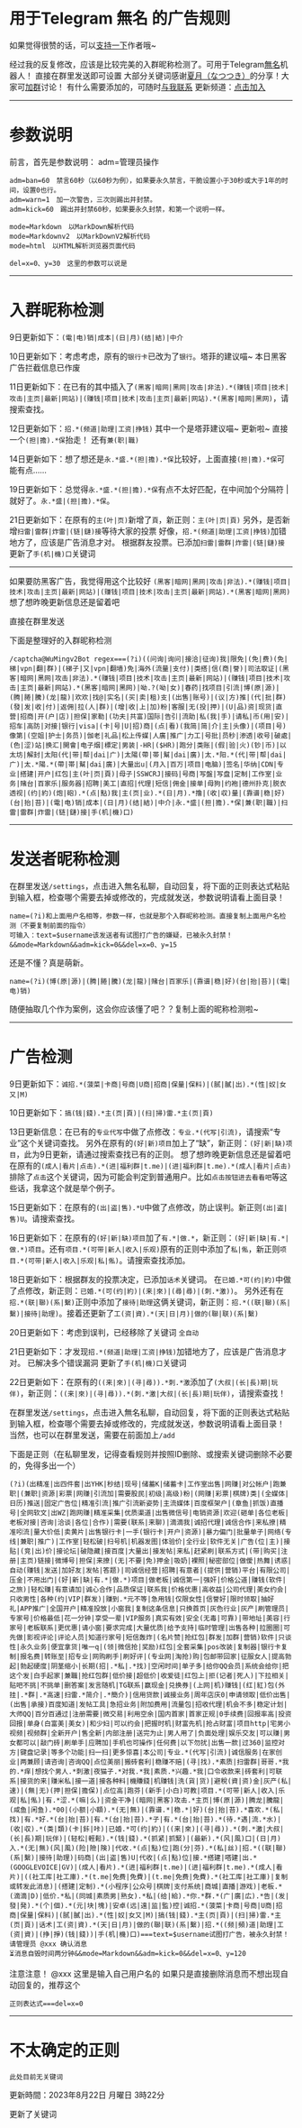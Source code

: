 # 用于Telegram **無名** 的广告规则

如果觉得很赞的话，可以[支持一下](https://www.zybuluo.com/Miku39suki/note/2543788)作者哦~

经过我的反复修改，应该是比较完美的入群昵称检测了。可用于Telegram[無名](https://t.me/WuMingv2Bot)机器人！
直接在群里发送即可设置
大部分关键词感谢[夏月（なつつき）](https://t.me/Natsu_Tsuki)的分享！大家可[加群](https://t.me/iwuming)讨论！
有什么需要添加的，可随时[与我联系](https://t.me/MikuMikuPMBot)
更新频道：[点击加入](https://t.me/+uzomDcZYyWBlYTZh)

---
# 参数说明
前言，首先是参数说明：
adm=管理员操作
```
adm=ban=60　禁言60秒（以60秒为例），如果要永久禁言，干脆设置小于30秒或大于1年的时间，设置0也行。
adm=warn=1　加一次警告，三次则踢出并封禁。
adm=kick=60　踢出并封禁60秒，如果要永久封禁，和第一个说明一样。
```
```
mode=Markdown　以MarkDown解析代码
mode=Markdownv2　以MarkDownV2解析代码
mode=html　以HTML解析浏览器页面代码
```
```
del=x=0、y=30　这里的参数可以说是
```

---
# 入群昵称检测

9日更新如下：```(電|电)销|成本|(日|月)(结|結)|中介```

10日更新如下：考虑考虑，原有的```银行卡```已改为了```银行```。塔菲的建议喵~
本日黑客广告拦截信息已作废

11日更新如下：在已有的其中插入了```(黑客|暗网|黑网|攻击|非法).*(赚钱|项目|技术|攻击|主页|最新|网站)|(赚钱|项目|技术|攻击|主页|最新|网站).*(黑客|暗网|黑网)```，请搜索查找。

12日更新如下：```招.*(频道|助理|工资|挣钱)```
其中一个是塔菲建议喵~
更新啦~ 直接一个```(担|擔).*保```抬走！
还有```兼(职|職)```

14日更新如下：想了想还是```永.*盛.*(担|擔).*保```比较好，上面直接```(担|擔).*保```可能有点……

19日更新如下：总觉得```永.*盛.*(担|擔).*保```有点不太好匹配，在中间加个分隔符 | 就好了。```永.*盛|(担|擔).*保```。

21日更新如下：在原有的```主(叶|页)```新增了```頁```，新正则：```主(叶|页|頁)```
另外，是否新增```扫雷|雷群|炸雷|(链|鏈)接```等待大家的投票
好像，```招.*(频道|助理|工资|挣钱)```加错地方了，应该是广告消息才对。
根据群友投票。已添加```扫雷|雷群|炸雷|(链|鏈)接```
更新了```手(机|機)口```关键词

---
如果要防黑客广告，我觉得用这个比较好
 ```(黑客|暗网|黑网|攻击|非法).*(赚钱|项目|技术|攻击|主页|最新|网站)|(赚钱|项目|技术|攻击|主页|最新|网站).*(黑客|暗网|黑网)```
想了想昨晚更新信息还是留着吧

直接在群里发送

下面是整理好的入群昵称检测
```
/captcha@WuMingv2Bot regex===(?i)((问询|询问|接洽|征询)我|限免|(免|费)(免|梯|vpn|翻|群)|(梯子|又|vpn|翻墙)免|海外(流量|支付)|类搭|信(商|誉)|司法取证|(黑客|暗网|黑网|攻击|非法).*(赚钱|项目|技术|攻击|主页|最新|网站)|(赚钱|项目|技术|攻击|主页|最新|网站).*(黑客|暗网|黑网)|呦.?(呦|女)|春药|找项目|引流|博(原|源)|(腾|腃|騰)(龙|龍)|欢欢|找@|实名|(买|卖|租)支|(出售|账号)|(议|方)推|(代|批|群)(發|发|收|付)|返佣|拉(人|群)|(增|收|上|加)粉|客服|无(投|押)|(U|品)资|现货|直营|招商|开(户|店)|担保|家勒|(功夫|共富)国际|告引|流助|私(我|手)|请私|币(用|安)|招车|高防|对接|银行|visa|(卡|号|U|招)商|(点|看)(我简|简|介|主|头像)|(项目|号)像第|(空姐|护士|务员)|伽老|礼品|松上传媒|人廣|推广|力工|号批|员秒|渗透|收号|破處|(色|涩)站|换汇|開會|电子烟|標定|男装|-HR|($HR)|跑分|类账|(假|验|火)(钞|币)|以太坊|解封|太阳(代|带|帮|dai|广)|太陽(帶|帯|幫|dai|廣)|太.*阳.*(代|带|帮|dai|广)|太.*陽.*(帶|帯|幫|dai|廣)|大量出u|(月入|百万|项目|电脑)|签名|华纳|CDN|专业|搭建|开户|红包|主(叶|页|頁)|母子|SSWCRJ|接码|号商|写盤|写盘|定制|工作室|业务|赌台|百家乐|服务器|招聘|美工|直招|代理|短信|佣金|接单|母狗|约袍|德州扑克|脱衣透视|(约|約)(炮|砲).*(点|點)我|主(页|业).*(日|月).*撸|(收|収)量|(靠谱|稳|好)(台|抬|苔)|(電|电)销|成本|(日|月)(结|結)|中介|永.*盛|(担|擔).*保|兼(职|職)|扫雷|雷群|炸雷|(链|鏈)接|手(机|機)口)
```

---
# 发送者昵称检测
在群里发送```/settings```，点击进入無名私聊，自动回复，将下面的正则表达式粘贴到输入框，检查哪个需要去掉或修改的，完成就发送，参数说明请看上面目录！
```
name=(?i)和上面用户名相等，参数一样，也就是那个入群昵称检测。直接复制上面用户名检测（不要复制前面的指令）
可输入：text=$username该发送者有试图打广告的嫌疑，已被永久封禁！&&mode=Markdown&&adm=kick=0&&del=x=0、y=15
```
还是不懂？真是萌新。
```
name=(?i)(博(原|源)|(腾|腃|騰)(龙|龍)|赌台|百家乐|(靠谱|稳|好)(台|抬|苔)|(電|电)销)
```
随便抽取几个作为案例，这会你应该懂了吧？？复制上面的昵称检测啦~

---
# 广告检测
9日更新如下：```诚招.*(菠菜|卡商|号商|U商|招商|保量|保料)|(腻|膩|出).*(性|奴|女又|M)```

10日更新如下：```搞(钱|錢).*主(页|頁)|(扫|掃)雷.*主(页|頁)```

13日更新信息：在已有的```专业代写```中做了点修改：```专业.*(代写|引流)```，请搜索“专业”这个关键词查找。
另外在原有的```(好|新)项目```加上了“缺”，新正则：```(好|新|缺)项目```，此为9日更新，请通过搜索查找已有的正则。
想了想昨晚更新信息还是留着吧
在原有的```(成人|看片|点击).*(进|福利群|t.me)|(进|福利群|t.me).*(成人|看片|点击)```排除了```点击```这个关键词，因为可能会判定到普通用户。比如```点击按钮进去看看吧```等这些话，我拿这个就是举个例子。

15日更新如下：在原有的```(出|盗|售).*U```中做了点修改，防止误判。新正则```(出|盗|售)U```。请搜索查找。

16日更新如下：在原有的```(好|新|缺)项目```加了```有.*|做.*```，新正则：```(好|新|缺|有.*|做.*)项目```。还有```项目.*(可带|新人|收入|乐观)```原有的正则中添加了```私|俬```，新正则```项目.*(可带|新人|收入|乐观|私|俬)```。请搜索查找添加。

18日更新如下：根据群友的投票决定，已添加```话术```关键词。
在```已婚.*可(约|約)```中做了点修改，新正则：```已婚.*(可(约|約)|(来|來)|(尋|尋)|(刺.*激))```。
另外还有在```招.*(联|聯)(系|繫)```正则中添加了```接待|助理```这俩关键词，新正则：```招.*((联|聯)(系|繫)|接待|助理)```。接着还更新了```工(资|資).*(天|日|月)|做的(聯|联)(系|繫)```

20日更新如下：考虑到误判，已经移除了关键词 ```全自动```

21日更新如下：才发现```招.*(频道|助理|工资|挣钱)```加错地方了，应该是广告消息才对。
已解决多个错误漏洞
更新了```手(机|機)口```关键词

22日更新如下：在原有的```((来|來)|(寻|尋)).*刺.*激```添加了```(大叔|(长|長)期|玩伴)```，新正则：```((来|來)|(寻|尋)).*(刺.*激|大叔|(长|長)期|玩伴)```，请搜索查找！

在群里发送```/settings```，点击进入無名私聊，自动回复，将下面的正则表达式粘贴到输入框，检查哪个需要去掉或修改的，完成就发送，参数说明请看上面目录！
当然，也可以在群里发送，需要在前面加上```/add```

下面是正则（在私聊里发，记得查看规则并按照ID删除、或搜索关键词删除不必要的，免得多出一个）
```
(?i)(出精准|出四件套|出YHK|秒结|现号|储蓄K|储蓄卡|工作室出售|网赚|对公帐户|跑兼职|(兼职|资源|彩票|网赚|引流加|需要股民|初级|高级)粉|(网赚|彩票|棋牌)类|(全媒体|日历)推送|固定广告位|精准引流|推广引流新姿势|主流媒体|百度框架户|(章鱼|抓饭)直播号|全网软文|出WZ|跑网赚|精准采集|优质渠道|出售微信号|电销资源|欢迎(砸单|各位老板|老板对接|咨询|洽谈|各位|合作)|需要(联系|来聊)|滴滴我|诚招代理|诚信合作|来私撩|精准吲流|量大价低|卖黄片|出售银行卡|一手(银行卡|开户|资源)|暴力偏门|批量单子|网络(专线|兼职|推广)|工作室|轻松破|扫号机|机器发图|体验价|全行业|软件无关|广告(位|主)|接贴|(竞|出)价|接论坛|破隐藏|接百度|大量出|接发帖|来私|赶紧刷|联系方式|(带|购买|注册|主页)链接|微博号|担保|来撩|(无|不要|免)押金|吸奶|裸照|秘密部位|做僾|热舞|诱惑|自动(赚钱|发送|加好友|发帖|答题)|司诚信经营|招聘|有意者|(提供|营销)平台|有限公司|压金|不用出门|(好|新|缺|有.*|做.*)项目|做老板|诚信第一|强奸|价格公道|赚钱(软件|之旅)|轻松赚|有意请加|诚心合作|品质保证|联系我|价格优惠|高收益|公司代理|美女约会|只收男性|各种(约|VIP|群发)|赚到.*元不等|急用钱|仅限女性|信誉好|限时领取|抽好礼|APP推广|全国开户|精准投放|小窗我|复制这条信息|只换首页|灰色行业|灰产|刷管理员|专家号|价格最低|花一分钟|享受一辈|VIP服务|真实有效|安全(无毒|可靠)|带地址|美容|行家号|老板联系|更优惠|请小窗|要求完成|大量优质|给予支持|临时管理|出售各种|拉圈圈|可先做|影视评论|评论人员|知道行家号|短信轰炸|(名片赞|抢红包|群发|加群|营销)软件|只谈性|永久业务|便宜拿货|唯一q|(领|微信抢|奖励)红包|全套采集|pos改装|复制器|银行卡复制|报名费|转账至|招专业|网购刷手|刷好评|(专业网|淘抢)购|包邮带回家|征服女人|提高勃起|勃起硬度|阴茎缩小|长期(招|.*私|.*找)|空闲时间|单子多|给你QQ会员|系统会给你|把这个发|白手起家|兼職|抢红包群|低价接|超低价|收爱徒|红包上|拒(记者|死人)|下拉相关|贴吧不挑|不挑单|删答案|发言随机|TG联系|赢现金|兑换券|(上网|机)赚钱|(红|紅)包(外挂|.*群|.*高速|扫雷.*简介|.*簡介)|信用贷款|诚接业务|周年店庆0|申请领取|低价出售|(出售|承接)百度知道|发帖工具|急招业务|附加费用|流量包|招收代理|机会不多|稳定计划|大师QQ|百分百通过|注册需要|微交易|利用空余|国内首家|首家正规|0手续费|回报率高|投资回报|单身(白富美|美女)|和少妇|可以约会|把握时机|财富先机|抢占财富|项目http|宅男小视频|视频群|全新开户|售全新|内部注册|送完为止|男人用了|负面处理|娱乐交友|可以赚|男女都可以|敲门砖|刷单手|应聘加|手机也可操作|任何费|以下勿扰|出售一款|过360|监控对方|键盘记录|等多个功能|扫一扫|更多惊喜|本公司|专业.*(代写|引流)|诚信服务|在家创业|两兼顾|请咨询|咨询QQ|点位美丽|搬砖套利|稳赚不赔|(寻|找).*素质|扫雷群|哥哥.*我的.*痒|想找个男人.*刺激|夜猫子.*对我.*我|素质.*兴趣.*我|口令收款来|砖套利|可联系|接货的来|赚米私|接一道|接各种料|機賺錢|机赚钱|洗(貨|货)|避稅(資|资)金|灰产(私|速)|(無|无)(押|担保|擔保)|点位高|跑芬|(新手|小白)可教|项目.*(可带|新人|收入|乐观|私|俬)|有.*涩.*(嘛|么)|资金干净|(暗网|黑客)攻击.*主页|博(原|源)|腾龙|騰龍|(咸鱼|闲鱼).*00|(小额|小額).*(无|無)|(靠谱.*|稳.*|好)(台|抬|苔).*喜欢.*(私|找)|有.*好.*(台|抬|苔)|有.*(台|抬|苔).*子|有.*(台|抬|苔).*(待.*遇|流.*水)|(收|収).*(类|類)(卡|鉲|咔)|已婚.*可(约|約)|((来|來)|(寻|尋)).*(刺.*激|大叔|(长|長)期|玩伴)|(轻松|輕鬆).*(钱|錢).*(抓紧|抓緊)|(最新).*(风|風)口|(日|月)入.*(无|無)(风|風)(险|險|険)|代收.*(点|點)位|跑(分|芬).*(私|丝)|招.*((联|聯)(系|繫)|接待|助理)|码商|(出|盗|售)U|代收|(点|點)位|接.*搭建|嗒建|出.*(GOOGLEVOICE|GV)|(成人|看片).*(进|福利群|t.me)|(进|福利群|t.me).*(成人|看片)|((社工库|社工庫).*(t.me|免费|免費)|(t.me|免费|免費).*(社工库|社工庫)|复制或转发此消息)|(搭建|定制).*(小程序|公众号|棋牌|支付系统|商城|直播|游戏)|老板.*(滴滴|D)|低价.*私|(同城|素质男|熟女).*私|(给|給).*你.*群.*(广|廣|広).*告|(发|發|発).*(个|個).*(元|块|塊)|安卓(远|遠|监|監)控|诚招.*(菠菜|卡商|号商|U商|招商|保量|保料)|(腻|膩|出).*(性|奴|女又|M)|搞(钱|錢).*主(页|頁)|(扫|掃)雷.*主(页|頁)|话术|工(资|資).*(天|日|月)|做的(聯|联)(系|繫)|招.*((频|頻)道|助理|工(资|資)|(挣|掙)(钱|錢))|手(机|機)口)===text=$username试图打广告，被永久封禁！
请管理员 @xxx 确认消息
⏳消息自毁时间两分钟&&mode=Markdown&&adm=kick=0&&del=x=0、y=120
```
注意注意！ @xxx 这里是输入自己用户名的
如果只是直接删除消息而不想出现自动回复的，推荐这个
```
正则表达式===del=x=0
```

---
# 不太确定的正则
```
此处目前无关键词
```

更新時間：2023年8月22日 月曜日 3時22分

更新了关键词
